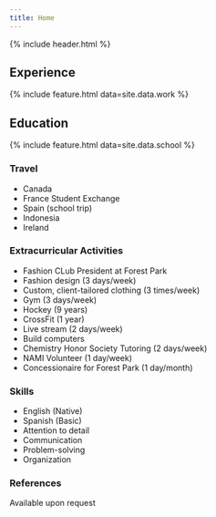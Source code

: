 ```yaml
---
title: Home
---
```


{% include header.html %}

## Experience

{% include feature.html data=site.data.work %}

## Education

{% include feature.html data=site.data.school %}

### Travel

- Canada
- France Student Exchange
- Spain (school trip)
- Indonesia
- Ireland

### Extracurricular Activities

- Fashion CLub President at Forest Park
- Fashion design (3 days/week)
- Custom, client-tailored clothing (3 times/week)
- Gym (3 days/week)
- Hockey (9 years)
- CrossFit (1 year)
- Live stream (2 days/week)
- Build computers
- Chemistry Honor Society Tutoring (2 days/week)
- NAMI Volunteer (1 day/week)
- Concessionaire for Forest Park (1 day/month)

### Skills

- English (Native)
- Spanish (Basic)
- Attention to detail
- Communication
- Problem-solving
- Organization

### References

Available upon request
